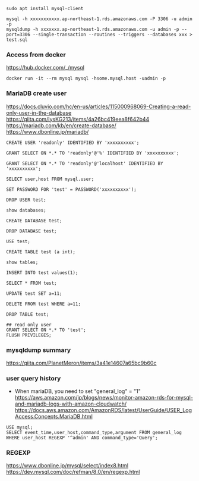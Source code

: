 ~~~
sudo apt install mysql-client
~~~

~~~
mysql -h xxxxxxxxxxx.ap-northeast-1.rds.amazonaws.com -P 3306 -u admin -p
mysqldump -h xxxxxxx.ap-northeast-1.rds.amazonaws.com -u admin -p --port=3306 --single-transaction --routines --triggers --databases xxx > test.sql
~~~

### Access from docker
https://hub.docker.com/_/mysql

~~~
docker run -it --rm mysql mysql -hsome.mysql.host -uadmin -p
~~~

### MariaDB create user
https://docs.cluvio.com/hc/en-us/articles/115000968069-Creating-a-read-only-user-in-the-database<br>
https://qiita.com/IysKG213/items/4a26bc419eea8f642b44<br>
https://mariadb.com/kb/en/create-database/<br>
https://www.dbonline.jp/mariadb/<br>

~~~
CREATE USER 'readonly' IDENTIFIED BY 'xxxxxxxxxx';

GRANT SELECT ON *.* TO 'readonly'@'%' IDENTIFIED BY 'xxxxxxxxxx';

GRANT SELECT ON *.* TO 'readonly'@'localhost' IDENTIFIED BY 'xxxxxxxxxx';

SELECT user,host FROM mysql.user;

SET PASSWORD FOR 'test' = PASSWORD('xxxxxxxxxx');

DROP USER test;

show databases;

CREATE DATABASE test;

DROP DATABASE test;

USE test;

CREATE TABLE test (a int);

show tables;

INSERT INTO test values(1);

SELECT * FROM test;

UPDATE test SET a=11;

DELETE FROM test WHERE a=11;

DROP TABLE test;

## read only user
GRANT SELECT ON *.* TO 'test';
FLUSH PRIVILEGES;
~~~

### mysqldump summary
https://qiita.com/PlanetMeron/items/3a41e14607a65bc9b60c

### user query history
 - When mariaDB, you need to set "general_log" = "1"<br>
https://aws.amazon.com/jp/blogs/news/monitor-amazon-rds-for-mysql-and-mariadb-logs-with-amazon-cloudwatch/<br>
https://docs.aws.amazon.com/AmazonRDS/latest/UserGuide/USER_LogAccess.Concepts.MariaDB.html

~~~
USE mysql;
SELECT event_time,user_host,command_type,argument FROM general_log WHERE user_host REGEXP '^admin' AND command_type='Query';
~~~

### REGEXP
https://www.dbonline.jp/mysql/select/index8.html<br>
https://dev.mysql.com/doc/refman/8.0/en/regexp.html<br>
